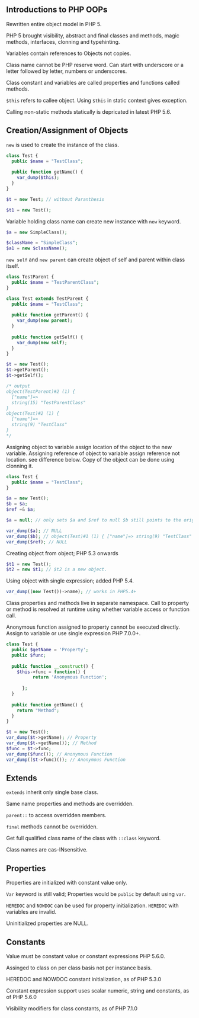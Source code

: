 ## Introductions to PHP OOPs
Rewritten entire object model in PHP 5.

PHP 5 brought visibility, abstract and final classes and methods, magic methods, interfaces, clonning and typehinting.

Variables contain references to Objects not copies.

Class name cannot be PHP reserve word. Can start with underscore or a letter followed by letter, numbers or underscores.

Class constant and variables are called properties and functions called methods.

```$this``` refers to callee object. Using ```$this``` in static context gives exception.

Calling non-static methods statically is depricated in latest PHP 5.6.

## Creation/Assignment of Objects
```new``` is used to create the instance of the class.

```php
class Test {
  public $name = "TestClass";
  
  public function getName() {
    var_dump($this);
  }
}

$t = new Test; // without Paranthesis

$t1 = new Test();
```

Variable holding class name can create new instance with ```new``` keyword.

```php
$a = new SimpleClass();

$className = "SimpleClass";
$a1 = new $className();
```

```new self``` and ```new parent``` can create object of self and parent within class itself.

```php
class TestParent {
  public $name = "TestParentClass";
}

class Test extends TestParent {
  public $name = "TestClass";
  
  public function getParent() {
    var_dump(new parent);
  }
  
  public function getSelf() {
    var_dump(new self);
  }
}

$t = new Test();
$t->getParent();
$t->getSelf();

/* output
object(TestParent)#2 (1) {
  ["name"]=>
  string(15) "TestParentClass"
}
object(Test)#2 (1) {
  ["name"]=>
  string(9) "TestClass"
}
*/
```

Assigning object to variable assign location of the object to the new variable.
Assigning reference of object to variable assign reference not location. see difference below.
Copy of the object can be done using clonning it.

```php
class Test {
  public $name = "TestClass";
}

$a = new Test();
$b = $a;
$ref =& $a;

$a = null; // only sets $a and $ref to null $b still points to the original object.

var_dump($a); // NULL
var_dump($b); // object(Test)#1 (1) { ["name"]=> string(9) "TestClass" }
var_dump($ref); // NULL
```

Creating object from object; PHP 5.3 onwards
```php
$t1 = new Test();
$t2 = new $t1; // $t2 is a new object.
```

Using object with single expression; added PHP 5.4.
```php
var_dump((new Test())->name); // works in PHP5.4+
```

Class properties and methods live in separate namespace. Call to property or method is resolved at runtime using whether variable access or function call.

Anonymous function assigned to property cannot be executed directly. Assign to variable or use single expression PHP 7.0.0+.

```php
class Test {
  public $getName = 'Property';
  public $func;
  
  public function __construct() {
    $this->func = function() { 
          return 'Anonymous Function';
          
      };
  }
  
  public function getName() {
    return "Method";
  }
}

$t = new Test();
var_dump($t->getName); // Property
var_dump($t->getName()); // Method
$func = $t->func;
var_dump($func()); // Anonymous Function
var_dump(($t->func)()); // Anonymous Function
```

## Extends
```extends``` inherit only single base class.

Same name properties and methods are overridden. 

```parent::``` to access overridden members. 

```final``` methods cannot be overridden.

Get full qualified class name of the class with ```::class``` keyword.

Class names are cas-INsensitive.

## Properties
Properties are initialized with constant value only.

```Var``` keyword is still valid; Properties would be ```public``` by default using ```var```.

```HEREDOC``` and ```NOWDOC``` can be used for property initialization. ```HEREDOC``` with variables are invalid.

Uninitialized properties are NULL.

## Constants
Value must be constant value or constant expressions PHP 5.6.0.

Assinged to class on per class basis not per instance basis.

HEREDOC and NOWDOC constant initialization, as of PHP 5.3.0

Constant expression support uses scalar numeric, string and constants, as of PHP 5.6.0 

Visibility modifiers for class constants, as of PHP 7.1.0





